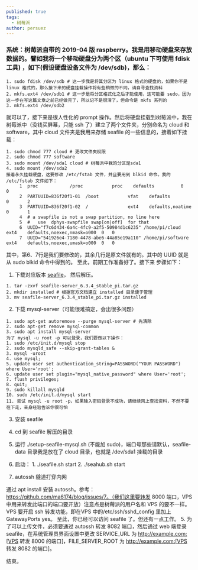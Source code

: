 ```yaml
---
published: true
tags:
  - 树莓派
author: persuez
---
```

### 系统：树莓派自带的 2019-04 版 raspberry。我是用移动硬盘来存放数据的。譬如我将一个移动硬盘分为两个区（ubuntu 下可使用 fdisk 工具) ，如下(假设硬盘设备文件为 /dev/sdb)，那么：
```
1. sudo fdisk /dev/sdb # 这一步我是将其分区为 linux 格式的硬盘的，如果你不是 linux 格式的，那么接下来的硬盘挂载操作将有些稍微的不同，请自寻查找资料
2. mkfs.ext4 /dev/sdb1 # 这一步是将分区格式化之后才能使用，这可能要 sudo，因为这一步在写这篇文章之前已经做完了，所以记不是很清了，但命令是 mkfs 系列的
3. mkfs.ext4 /dev/sdb2
```
就可以了，接下来是很人性化的 prompt 操作。然后将硬盘挂载到树莓派中，我在树莓派中（没钱买屏幕，只能 ssh 了）建立了两个文件夹，分别命名为 cloud 和 software，其中 cloud 文件夹是我用来存储 seafile 的一些信息的，接着如下挂载：
```
1. sudo chmod 777 cloud # 更改文件夹权限
2. sudo chmod 777 software
3. sudo mount /dev/sda1 cloud # 树莓派中我的分区是sda1
4. sudo mount /dev/sda2
接着永久挂载硬盘，这要修改 /etc/fstab 文件，并且要用到 blkid 命令。我的 /etc/fstab 文件如下：
     1	proc            /proc           proc    defaults          0       0
     2	PARTUUID=836f20f1-01  /boot           vfat    defaults          0       2
     3	PARTUUID=836f20f1-02  /               ext4    defaults,noatime  0       1
     4	# a swapfile is not a swap partition, no line here
     5	#   use  dphys-swapfile swap[on|off]  for that
     6	UUID="f7c6d434-6a4c-4fc9-a2f5-50984d1c6235"	/home/pi/cloud	ext4	defaults,noexec,nmask=o000	0	0
     7	UUID="541926e4-7180-4478-abe6-44a85e19a110"	/home/pi/software	ext4	defaults,noexec,umask=o000	0	0
```
其中，第6、7行是我们要修改的，其余几行是原文件就有的。其中的 UUID 就是从 sudo blkid 命令中得到的。
至此，前期工作准备好了。接下来
步骤如下：
1. 下载对应版本 [seafile](https://github.com/haiwen/seafile-rpi/releases/download/v6.3.4/seafile-server_6.3.4_stable_pi.tar.gz)， 然后解压。
  ```
  1. tar -zxvf seafile-server_6.3.4_stable_pi.tar.gz
  2. mkdir installed # 根据官方文档建立 installed 目录便于管理
  3. mv seafile-server_6.3.4_stable_pi.tar.gz installed
  ```
2. 下载 mysql-server（可能很难搞定，会出很多问题）
  ```
  1. sudo apt-get autoremove --purge mysql-server # 先清除
  2. sudo apt-get remove mysql-common
  3. sudo apt install mysql-server
  为了 mysql -u root -p 可以登录，我们要做以下操作：
  1. sudo /etc/init.d/mysql stop
  2. sudo mysqld_safe --skip-grant-tables &
  3. mysql -uroot
  4. use mysql;
  5. update user set authentication_string=PASSWORD("YOUR PASSWORD") where User='root';
  6. update user set plugin="mysql_native_password" where User='root';
  7. flush privileges;
  8. quit;
  9. sudo killall mysqld
  10. sudo /etc/init.d/mysql start
  11. 尝试 mysql -u root -p，如果输入密码登录不成功，请继续网上查找资料，不然不要往下走，亲身经验告诉你很可怕
  ```
3. 安装 seafile
  1. cd 到 seafile 解压的目录
  2. 运行 ./setup-seafile-mysql.sh (不能加 sudo)，端口号那些请默认，seafile-data 目录我是放在了 cloud 目录，也就是 /dev/sda1 挂载的目录
  3. 启动：
    1. ./seafile.sh start
    2. ./seahub.sh start

4. autossh 隧道打穿内网

  通过 apt install 安装 autossh。参考：https://github.com/ma6174/blog/issues/7。（我们这里要转发 8000 端口，VPS 中用来转发此端口的端口要开放）注意点是树莓派的用户名和 VPS 的要不一样。VPS 要开启 ssh 转发功能，即在VPS 中的/etc/ssh/sshd_config 里加上GatewayPorts yes。
  至此，你已经可以访问 seafile 了。但还有一点工作。
5. 为了可以上传文件，必须要通过 autossh 转发 8082 端口，然后通过 web 端登录 seafile，在系统管理员界面设置中更改 SERVICE_URL 为 http://example.com:[VPS 转发 8000 的端口]，FILE_SERVER_ROOT 为 http://example.com:[VPS 转发 8082 的端口]。

结束。
